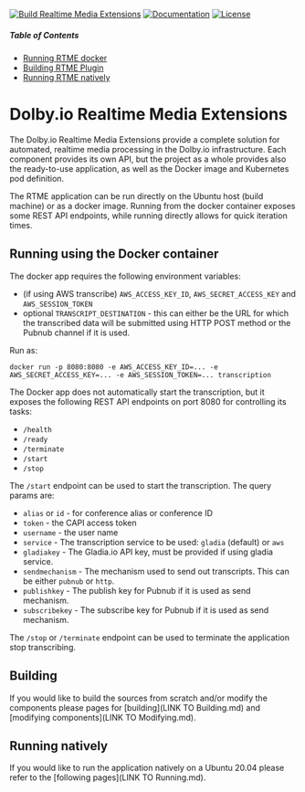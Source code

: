 [![Build Realtime Media Extensions](https://github.com/DolbyIO/real-time-media-extensions/actions/workflows/build.yml/badge.svg)](https://github.com/DolbyIO/real-time-media-extensions/actions/workflows/build.yml)
[![Documentation](https://github.com/DolbyIO/real-time-media-extensions/actions/workflows/deploy-to-github-pages.yml/badge.svg)](https://github.com/DolbyIO/real-time-media-extensions/actions/workflows/deploy-to-github-pages.yml)
[![License](https://img.shields.io/github/license/DolbyIO/real-time-media-extensions)](LICENSE)

##### Table of Contents
- [Running RTME docker](#runningdocker)
- [Building RTME Plugin](#buildplugin)
- [Running RTME natively](#runningnatively)

# Dolby.io Realtime Media Extensions

The Dolby.io Realtime Media Extensions provide a complete solution for
automated, realtime media processing in the Dolby.io infrastructure. Each
component provides its own API, but the project as a whole provides also the
ready-to-use application, as well as the Docker image and Kubernetes pod
definition.

The RTME application can be run directly on the Ubuntu host (build machine) or
as a docker image. Running from the docker container exposes some REST API
endpoints, while running directly allows for quick iteration times.

<a name="runningdocker"/>

## Running using the Docker container
The docker app requires the following environment variables:

- (if using AWS transcribe) `AWS_ACCESS_KEY_ID`, `AWS_SECRET_ACCESS_KEY` and `AWS_SESSION_TOKEN`
- optional `TRANSCRIPT_DESTINATION` - this can either be the URL for which the transcribed data
  will be submitted using HTTP POST method or the Pubnub channel if it is used.

Run as:

```
docker run -p 8080:8080 -e AWS_ACCESS_KEY_ID=... -e AWS_SECRET_ACCESS_KEY=... -e AWS_SESSION_TOKEN=... transcription
```

The Docker app does not automatically start the transcription, but it exposes
the following REST API endpoints on port 8080 for controlling its tasks:

- `/health`
- `/ready`
- `/terminate`
- `/start`
- `/stop`

The `/start` endpoint can be used to start the transcription. The query params
are:

- `alias` or `id` - for conference alias or conference ID
- `token` - the CAPI access token
- `username` - the user name
- `service` - The transcription service to be used: `gladia` (default) or `aws`
- `gladiakey` - The Gladia.io API key, must be provided if using gladia service.
- `sendmechanism` - The mechanism used to send out transcripts. This can be either `pubnub` or `http`.
- `publishkey` - The publish key for Pubnub if it is used as send mechanism.
- `subscribekey` - The subscribe key for Pubnub if it is used as send mechanism.

The `/stop` or `/terminate` endpoint can be used to terminate the application 
stop transcribing.

<a name="buildplugin"/>

## Building
If you would like to build the sources from scratch and/or modify the components please pages for [building](LINK TO Building.md) and [modifying components](LINK TO Modifying.md).

<a name="runningnatively"/>

## Running natively
If you would like to run the application natively on a Ubuntu 20.04 please refer to the [following pages](LINK TO Running.md).
